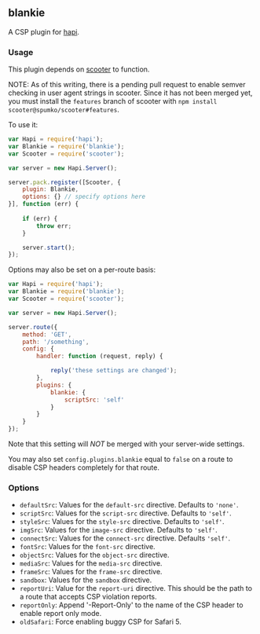 ## blankie

A CSP plugin for [hapi](https://github.com/spumko/hapi).

### Usage

This plugin depends on [scooter](https://github.com/spumko/scooter) to function.

NOTE: As of this writing, there is a pending pull request to enable semver checking in user agent strings in scooter. Since it has not been merged yet, you must install the `features` branch of scooter with `npm install scooter@spumko/scooter#features`.

To use it:

```javascript
var Hapi = require('hapi');
var Blankie = require('blankie');
var Scooter = require('scooter');

var server = new Hapi.Server();

server.pack.register([Scooter, {
    plugin: Blankie,
    options: {} // specify options here
}], function (err) {
    
    if (err) {
        throw err;
    }

    server.start();
});
```

Options may also be set on a per-route basis:

```javascript
var Hapi = require('hapi');
var Blankie = require('blankie');
var Scooter = require('scooter');

var server = new Hapi.Server();

server.route({
    method: 'GET',
    path: '/something',
    config: {
        handler: function (request, reply) {

            reply('these settings are changed');
        },
        plugins: {
            blankie: {
                scriptSrc: 'self'
            }
        }
    }
});
```

Note that this setting will *NOT* be merged with your server-wide settings.

You may also set `config.plugins.blankie` equal to `false` on a route to disable CSP headers completely for that route.

### Options

* `defaultSrc`: Values for the `default-src` directive. Defaults to `'none'`.
* `scriptSrc`: Values for the `script-src` directive. Defaults to `'self'`.
* `styleSrc`: Values for the `style-src` directive. Defaults to `'self'`.
* `imgSrc`: Values for the `image-src` directive. Defaults to `'self'`.
* `connectSrc`: Values for the `connect-src` directive. Defaults `'self'`.
* `fontSrc`: Values for the `font-src` directive.
* `objectSrc`: Values for the `object-src` directive.
* `mediaSrc`: Values for the `media-src` directive.
* `frameSrc`: Values for the `frame-src` directive.
* `sandbox`: Values for the `sandbox` directive.
* `reportUri`: Value for the `report-uri` directive. This should be the path to a route that accepts CSP violation reports.
* `reportOnly`: Append '-Report-Only' to the name of the CSP header to enable report only mode.
* `oldSafari`: Force enabling buggy CSP for Safari 5.
